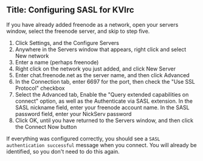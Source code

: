 Title: Configuring SASL for KVIrc
---

If you have already added freenode as a network, open your servers window, select the freenode server, and skip to step five.

1. Click Settings, and the Configure Servers
2. Anywhere in the Servers window that appears, right click and select New network
3. Enter a name (perhaps freenode)
4. Right click on the network you just added, and click New Server
5. Enter chat.freenode.net as the server name, and then click Advanced
6. In the Connection tab, enter 6697 for the port, then check the "Use SSL Protocol" checkbox
7. Select the Advanced tab, Enable the "Query extended capabilities on connect" option, as well as the Authenticate via SASL extension. In the SASL nickname field, enter your freenode account name. In the SASL password field, enter your NickServ password
8. Click OK, until you have returned to the Servers window, and then click the Connect Now button

If everything was configured correctly, you should see a `SASL authentication successful` message when you connect. You will already be identified, so you don't need to do this again.
